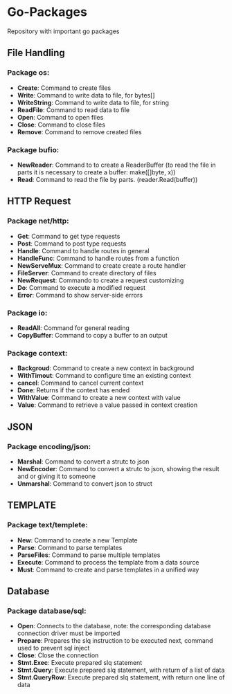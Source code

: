 # Go-Packages
Repository with important go packages

## File Handling

### Package os:
* **Create**: Command to create files
* **Write**: Command to write data to file, for bytes[]
* **WriteString**: Command to write data to file, for string
* **ReadFile**: Command to read data to file
* **Open**: Command to open files
* **Close**: Command to close files
* **Remove**: Command to remove created files

### Package bufio:
* **NewReader**: Command to to create a ReaderBuffer (to read the file in parts it is necessary to create a buffer: make([]byte, x))
* **Read**: Command to read the file by parts. (reader.Read(buffer))

## HTTP Request

### Package net/http:
* **Get**: Command to get type requests
* **Post**: Command to post type requests
* **Handle**: Command to handle routes in general
* **HandleFunc**: Command to handle routes from a function
* **NewServeMux**: Command to create create a route handler
* **FileServer**: Command to create directory of files
* **NewRequest**: Commando to create a request customizing
* **Do**: Command to execute a modified request
* **Error**: Command to show server-side errors

### Package io:
* **ReadAll**: Command for general reading
* **CopyBuffer**: Command to copy a buffer to an output

### Package context:
* **Backgroud**: Command to create a new context in background
* **WithTimout**: Command to configure time an existing context
* **cancel**: Command to cancel current context
* **Done**: Returns if the context has ended
* **WithValue**: Command to create a new context with value
* **Value**: Command to retrieve a value passed in context creation 

## JSON

### Package encoding/json:
* **Marshal**: Command to convert a strutc to json
* **NewEncoder**: Command to convert a strutc to json, showing the result and or giving it to someone
* **Unmarshal**: Command to convert json to struct

## TEMPLATE

### Package text/templete:
* **New**: Command to create a new Template
* **Parse**: Command to parse templates
* **ParseFiles**: Command to parse multiple templates
* **Execute**: Command to process the template from a data source
* **Must**: Command to create and parse templates in a unified way

## Database

### Package database/sql:
* **Open**: Connects to the database, note: the corresponding database connection driver must be imported
* **Prepare**: Prepares the slq instruction to be executed next, command used to prevent sql inject
* **Close**: Close the connection
* **Stmt.Exec**: Execute prepared slq statement
* **Stmt.Query**: Execute prepared slq statement, with return of a list of data
* **Stmt.QueryRow**: Execute prepared slq statement, with return one line of data
